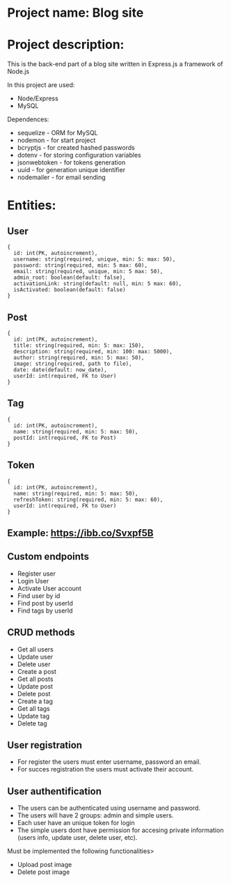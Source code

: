 # Project name: Blog site

# Project description:
This is the back-end part of a blog site written in Express.js a framework of Node.js

In this project are used:
- Node/Express
- MySQL

Dependences:
- sequelize - ORM for MySQL
- nodemon - for start project
- bcryptjs - for created hashed passwords
- dotenv - for storing configuration variables
- jsonwebtoken - for tokens generation
- uuid - for generation unique identifier
- nodemailer - for email sending

# Entities:

## User
```
{
  id: int(PK, autoincrement),
  username: string(required, unique, min: 5: max: 50),
  password: string(required, min: 5 max: 60),
  email: string(required, unique, min: 5 max: 50),
  admin_root: boolean(default: false),
  activationLink: string(default: null, min: 5 max: 60),
  isActivated: boolean(default: false)
}
```
## Post
```
{
  id: int(PK, autoincrement),
  title: string(required, min: 5: max: 150),
  description: string(required, min: 100: max: 5000),
  author: string(required, min: 5: max: 50),
  image: string(required, path to file),
  date: date(default: now_date),
  userId: int(required, FK to User)
}
```
## Tag
```
{
  id: int(PK, autoincrement),
  name: string(required, min: 5: max: 50),
  postId: int(required, FK to Post)
}
```
## Token
```
{
  id: int(PK, autoincrement),
  name: string(required, min: 5: max: 50),
  refreshToken: string(required, min: 5: max: 60),
  userId: int(required, FK to User)
}
```
## Example: https://ibb.co/Svxpf5B

## Custom endpoints
+ Register user
+ Login User
+ Activate User account
+ Find user by id
+ Find post by userId
+ Find tags by userId

## CRUD methods
+ Get all users
+ Update user
+ Delete user
+ Create a post
+ Get all posts
+ Update post
+ Delete post
+ Create a tag
+ Get all tags
+ Update tag
+ Delete tag

## User registration
+ For register the users must enter username, password an email.
+ For succes registration the users must activate their account.

## User authentification
+ The users can be authenticated using username and password.
+ The users will have 2 groups: admin and simple users.
+ Each user have an unique token for login
+ The simple users dont have permission for accesing private information (users info, update user, delete user, etc).

Must be implemented the following functionalities>
+ Upload post image
+ Delete post image
